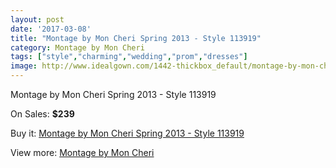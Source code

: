 ```yaml
---
layout: post
date: '2017-03-08'
title: "Montage by Mon Cheri Spring 2013 - Style 113919"
category: Montage by Mon Cheri
tags: ["style","charming","wedding","prom","dresses"]
image: http://www.idealgown.com/1442-thickbox_default/montage-by-mon-cheri-spring-2013-style-113919.jpg
---
```

Montage by Mon Cheri Spring 2013 - Style 113919

On Sales: **$239**
<a href="https://www.idealgown.com/en/montage-by-mon-cheri/656-montage-by-mon-cheri-spring-2013-style-113919.html"><amp-img layout="responsive" width="600" height="600" src="//www.idealgown.com/1442-thickbox_default/montage-by-mon-cheri-spring-2013-style-113919.jpg" alt="Montage by Mon Cheri Spring 2013 - Style 113919 0" /></a>
<a href="https://www.idealgown.com/en/montage-by-mon-cheri/656-montage-by-mon-cheri-spring-2013-style-113919.html"><amp-img layout="responsive" width="600" height="600" src="//www.idealgown.com/1443-thickbox_default/montage-by-mon-cheri-spring-2013-style-113919.jpg" alt="Montage by Mon Cheri Spring 2013 - Style 113919 1" /></a>

Buy it: [Montage by Mon Cheri Spring 2013 - Style 113919](https://www.idealgown.com/en/montage-by-mon-cheri/656-montage-by-mon-cheri-spring-2013-style-113919.html "Montage by Mon Cheri Spring 2013 - Style 113919")

View more: [Montage by Mon Cheri](https://www.idealgown.com/en/9-montage-by-mon-cheri "Montage by Mon Cheri")